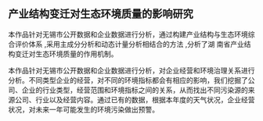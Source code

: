 ## 产业结构变迁对生态环境质量的影响研究 



​	本作品针对无锡市公开数据和企业数据进行分析，通过构建产业结构与生态环境综合评价体系 ,采用主成分分析和动态计量分析相结合的方法 ,分析了湖 南省产业结构变迁对生态环境质量的作用机制。



本作品针对无锡市公开数据和企业数据进行分析，对企业经营和环境治理关系进行分析。不同类型企业的经营，对不同的环境指标都会有相应的影响，我们挖掘了公司、企业的行业类型，经营范围和环境指标之间的关系，从而找出不同污染源的来源公司、行业以及经营内容。通过已有的数据，根据本年度的天气状况，企业经营状况，对未来一年可能发生的环境污染做出预警。